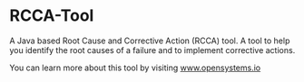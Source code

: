 RCCA-Tool
=========

A Java based Root Cause and Corrective Action (RCCA) tool. A tool to help you identify the root causes of a failure and to implement corrective actions. 

You can learn more about this tool by visiting www.opensystems.io

                                                                                      
